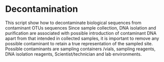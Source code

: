 # Decontamination
This script show how to decontaminate biological sequences from contaminant OTUs sequences
Since sample collection, DNA isolation and purification are associated with possible introduction of contaminant DNA apart from that intended in collected samples, it is important to remove any possible contaminant to retain a true representation of the sampled site.
Possible contaminants are sampling containers /vials, sampling reagents, DNA isolation reagents, Scientist/technician and lab environments.

